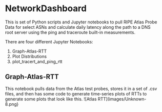 # NetworkDashboard
This is set of Python scripts and Jupyter notebooks to pull RIPE Atlas Probe Data for select ASNs and calculate daily latency along the path to a DNS root server using the ping and traceroute built-in measurements.

There are four different Jupyter Notebooks:
1.  Graph-Atlas-RTT
2.  Plot Distributions
3.  plot_tracert_and_ping_rtt

## Graph-Atlas-RTT
This notebook pulls data from the Atlas test probes, stores it in a set of .csv files, and then has some code to generate time-series plots of RTTs to generate some plots that look like this.
![Atlas RTT](images/Unknown-8.png}

